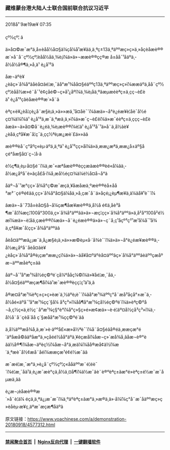 ### 藏维蒙台港大陆人士联合国前联合抗议习近平
------------------------

<div class="published">
 <span class="date" title="ä¸­å½æ¶é´">
  <time datetime="2018-09-19T07:35:39+08:00">
   2018å¹´9æ19æ¥ 07:35
  </time>
 </span>
</div>
<br/>
<div class="wsw">
 <span class="dateline">
  çº½çº¦ â
 </span>
 <p>
  ä»å¤©æ¯æ°ä¸å±èåå½å¤§ä¼çå¼å¹æ¥ãä¸ä¸ªç±13ä¸ªäººæç»ç»ä¸»åçèåæè®®æ´»å¨å¨çº½çº¦èåå½åä¸¾è¡ï¼ä»ä»¬ææè®®çç®æ å±åå¯¹åäºä¸­å½å½å®¶ä¸»å¸­ä¹ è¿å¹³ã
 </p>
 <p>
  åæ¬äºè¥¿èãç»´å¾å°ãåèå¤ãé¦æ¸¯ãå°æ¹¾åå¤§éäººç13ä¸ªäººæç»ç»ï¼ææäºä¸åå¨çº½çº¦èåå½æ»é¨å¯¹é¢çåé©¬ç»å¹¿åºï¼ä¸¾è¡åä¸ºâæµæéèªç±ä¸çç¬è£èä¹ è¿å¹³çâèåæè®®æ´»å¨ã
 </p>
 <p>
  èªç±è¥¿èå­¦çè¿å¨æ§è¡ä¸»ä»»æä¸¹å¤åè¯´ï¼âæä»¬å°è¿éæ¥è¦åè¯å½éç¤¾ä¼ï¼ä¹ è¿å¹³ä¸æ¯ä¸ªæä¸ä¸»ï¼ä»æ¯ç¬è£èï¼ä»æ¯éèªç±ä¸ççç¬è£èãæä»¬ä»å¤©å¨è¿éä¸¾è¡æè®®ï¼è¦ä¹ è¿å¹³å¯¹ä»å¨ä¸­å½ãè¥¿èåä¸çªå¥æ¯å¦ç¯ä¸çç½ªè¡æ¿æè´£ä»»ãâ
 </p>
 <p>
  æè®®èå¨ç°åºç«èµ·äºä¸ä¸ªä¹ è¿å¹³çç»åï¼ä»ä¸ææ¿æªä¸ææ¿å±äº§åçé°åæ§å¤´ç¬¦å·ã
 </p>
 <p>
  è½ç¶ä¸èµ·å¤§é¨ï¼ä¸æ¯«æªåæè®®èçç­æãæè®®èé«å¼âä¸­å½æ¿åºå¯è»âç­å£å·ï¼å¸æå½éç¤¾ä¼è½å¤å¬å°ã
 </p>
 <p>
  åäº¬å¯¹æ°çç»´å¾å°ç©æ¯æçä¸¥åæåæä¸ºæè®®èå±åå³æ³¨çé®é¢ãä¸çç»´å¾å°å¤§ä¼åä¸»å¸­ç­æ¯å¨ä»åçé¡¿èµ¶æ¥ä¸ä¼ãå¥¹è¯´ï¼
 </p>
 <p>
  âæä»¬å¨73å±èå¤§å¬å¼çæ¶åæ¥æè®®ä¸­å½å é¢ä¸åè³å¶æ¯å¦ï¼æç¦100å°300ä¸ç»´å¾å°äººãä»ä»¬æç¦çç»´å¾å°äººä»ä¸å²å°100å²é½æï¼æä»¬è¦åä¸çæè®®ï¼æä»¬å¨è¿éæè®®ä»ä»¬ç¨å¸ç¹åçº³ç²¹æ¹å¼å¯¹å¾ä¸çªå¥æ¯å¦çç»´å¾å°äººãâ
 </p>
 <p>
  åèå¤äººæä¿¡æ¯ä¸­å¿æ§è¡ä¸»ä»»æ©èµ«å·´å¾è¯´ï¼ä»ä»¬å°è¿éæ¥æè®®ä¸­å½æ¿åºå¨åèå¤ãè¥¿èåç»´å¾å°å®è¡çæ°ææ¿ç­ï¼ä»ä»¬âå¥å¤ºäºèå¤äººãç»´å¾å°äººãèäººçæåºæ¬äººæåèªç±ãâ
 </p>
 <p>
  åäº¬å¯¹å°æ¹¾å½éç©ºé´çå¼ºååç¼©ï¼ä»¥åé¦æ¸¯åä¸­å½å¤§éäººæçæ¶åï¼ä¹æ¯æè®®èçç¦ç¹ä¹ä¸ã
 </p>
 <p>
  å®æ¤å°æ¹¾èªç±ç»ç»èæ´ä¸½äºè¡è¯´ï¼âå°æ¹¾äººç°å¨æå³åçå°±æ¯ä¸­å½åé«äºå¯¹å°æ¹¾çç´§å¼ å³ç³»ï¼åå¶å°æ¹¾çå½éç©ºé´ï¼ä»èªç©ºå¬å¸ç½ç«ä¸è½ç¨å°æ¹¾ç§°è°ï¼å°ç»§ç»­é»æ­¢æä»¬è·é¦äº¤å½çå³ç³»ï¼ä¸­å½å¨å¨çèå´åå ç´§æåå°æ¹¾çç©ºé´ãâ
 </p>
 <p>
  ä¸­å½äººæå¾å¸ä¸æ´»è·äººå£«æ»å½ªè¯´ï¼å¨å¤§éâå®éä¸ææçæ°é´äºåæå©ãäºåæ°ä¸»çåéé½åå°äºä¸¥éçæåï¼åæ¬ç»´æå¾å¸ãåæ¬è®°èãä½å®¶ï¼åæ¬äºèç½ï¼åæ¬å°ä¸æä¼ï¼åå®æå¢ä½ï¼æ´ä¸ªæè¯å½¢æå¨åéï¼ææçæ¹é¢é½æ¯ãâ
 </p>
 <p>
  æ¯æé¦æ¸¯æ°ä¸»è¿å¨çº½çº¦ç«ååäººæ¨é¦éè¯´ï¼é¦æ¸¯åä¹ä¸è¿æ¯æè°çä¸å½ä¸¤å¶ï¼ä½æ¯âè¨è®ºèªç±ãæ°é»èªç±é½æ¯æ¯åµæä¸ãâ
 </p>
 <p>
  è¿æ¬¡èåæè®®æ´»å¨è¦ä¼ éçä¸ä¸ªä¿¡æ¯æ¯ï¼ä¸ºäºèªç±ãæ°ä¸»æ®ä¸ä»·å¼ï¼ç°å¨æ¯åäººæç»ç»èåèµ·æ¥ç¸äºæ¯æçæ¶åäºã
 </p>
</div>

原文链接：https://www.voachinese.com/a/demonstration-20180918/4577312.html


------------------------
#### [禁闻聚合首页](https://github.com/gfw-breaker/banned-news/blob/master/README.md) &nbsp;|&nbsp; [Nginx反向代理](https://github.com/gfw-breaker/open-proxy/blob/master/README.md) &nbsp;|&nbsp;  [一键翻墙软件](https://github.com/gfw-breaker/nogfw/blob/master/README.md)